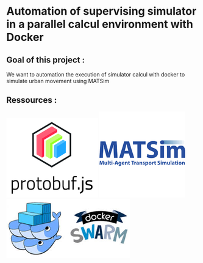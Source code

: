 # Automation of supervising simulator in a parallel calcul environment with Docker 

## Goal of this project :
We want to automation the execution of simulator calcul with docker to simulate urban movement using MATSim

## Ressources :
<div style="text-align-center" markdown="1">

[<img src="img/protobufjs.png">](https://www.npmjs.com/package/protobufjs) 
[<img src="img/matsim.png">](https://www.matsim.org/) 
[<img src="img/dockerswarm.jpeg">](https://docs.docker.com/engine/swarm/)

</div>
